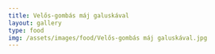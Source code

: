 ```yaml
---
title: Velős-gombás máj galuskával
layout: gallery
type: food
img: /assets/images/food/Velős-gombás máj galuskával.jpg
---
```


